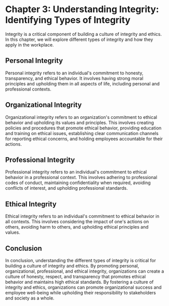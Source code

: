 Chapter 3: Understanding Integrity: Identifying Types of Integrity
==================================================================

Integrity is a critical component of building a culture of integrity and ethics. In this chapter, we will explore different types of integrity and how they apply in the workplace.

Personal Integrity
------------------

Personal integrity refers to an individual's commitment to honesty, transparency, and ethical behavior. It involves having strong moral principles and upholding them in all aspects of life, including personal and professional contexts.

Organizational Integrity
------------------------

Organizational integrity refers to an organization's commitment to ethical behavior and upholding its values and principles. This involves creating policies and procedures that promote ethical behavior, providing education and training on ethical issues, establishing clear communication channels for reporting ethical concerns, and holding employees accountable for their actions.

Professional Integrity
----------------------

Professional integrity refers to an individual's commitment to ethical behavior in a professional context. This involves adhering to professional codes of conduct, maintaining confidentiality when required, avoiding conflicts of interest, and upholding professional standards.

Ethical Integrity
-----------------

Ethical integrity refers to an individual's commitment to ethical behavior in all contexts. This involves considering the impact of one's actions on others, avoiding harm to others, and upholding ethical principles and values.

Conclusion
----------

In conclusion, understanding the different types of integrity is critical for building a culture of integrity and ethics. By promoting personal, organizational, professional, and ethical integrity, organizations can create a culture of honesty, respect, and transparency that promotes ethical behavior and maintains high ethical standards. By fostering a culture of integrity and ethics, organizations can promote organizational success and employee well-being while upholding their responsibility to stakeholders and society as a whole.


